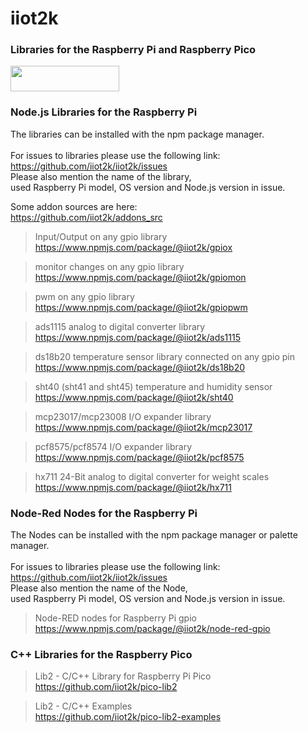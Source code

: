 # iiot2k

### Libraries for the Raspberry Pi and Raspberry Pico

<a href="https://www.buymeacoffee.com/iiot2ka" target="_blank"><img src="https://cdn.buymeacoffee.com/buttons/default-blue.png" height="41" width="174"></a><br>

### Node.js Libraries for the Raspberry Pi
The libraries can be installed with the npm package manager.<br>
<br>
For issues to libraries please use the following link:<br>
https://github.com/iiot2k/iiot2k/issues<br>
Please also mention the name of the library,<br>
used Raspberry Pi model, OS version and Node.js version in issue.<br>

Some addon sources are here:<br>
https://github.com/iiot2k/addons_src<br>

>Input/Output on any gpio library<br>
https://www.npmjs.com/package/@iiot2k/gpiox<br>

>monitor changes on any gpio library<br>
https://www.npmjs.com/package/@iiot2k/gpiomon

>pwm on any gpio library<br>
https://www.npmjs.com/package/@iiot2k/gpiopwm

>ads1115 analog to digital converter library<br>
https://www.npmjs.com/package/@iiot2k/ads1115

>ds18b20 temperature sensor library connected on any gpio pin<br>
https://www.npmjs.com/package/@iiot2k/ds18b20<br>

>sht40 (sht41 and sht45) temperature and humidity sensor<br>
https://www.npmjs.com/package/@iiot2k/sht40<br>

>mcp23017/mcp23008 I/O expander library<br>
https://www.npmjs.com/package/@iiot2k/mcp23017<br>

>pcf8575/pcf8574 I/O expander library<br>
https://www.npmjs.com/package/@iiot2k/pcf8575<br>

>hx711 24-Bit analog to digital converter for weight scales<br>
https://www.npmjs.com/package/@iiot2k/hx711<br>

### Node-Red Nodes for the Raspberry Pi
The Nodes can be installed with the npm package manager or palette manager.<br>
<br>
For issues to libraries please use the following link:<br>
https://github.com/iiot2k/iiot2k/issues<br>
Please also mention the name of the Node,<br>
used Raspberry Pi model, OS version and Node.js version in issue.<br>

>Node-RED nodes for Raspberry Pi gpio<br>
https://www.npmjs.com/package/@iiot2k/node-red-gpio<br>

### C++ Libraries for the Raspberry Pico

>Lib2 - C/C++ Library for Raspberry Pi Pico<br>
https://github.com/iiot2k/pico-lib2<br>

>Lib2 - C/C++ Examples<br>
https://github.com/iiot2k/pico-lib2-examples<br>

